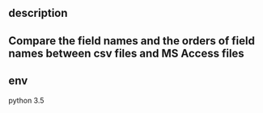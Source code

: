 ## description
Compare the field names and the orders of field names between csv files and MS Access files
---
## env
python 3.5

